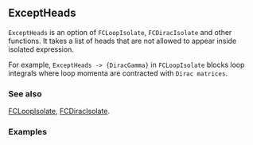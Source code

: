 ## ExceptHeads

`ExceptHeads` is an option of `FCLoopIsolate`, `FCDiracIsolate` and other functions. It takes a list of heads that are not allowed to appear inside isolated expression.

For example, `ExceptHeads -> {DiracGamma}` in `FCLoopIsolate` blocks loop integrals where loop momenta are contracted with `Dirac matrices`.

### See also

[FCLoopIsolate](FCLoopIsolate), [FCDiracIsolate](FCDiracIsolate).

### Examples